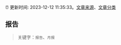:alarm_clock: 更新时间: 2023-12-12 11:35:33。[文章来源](/README.md)、[文章分类](/TAGS.md)

## 报告


> 关键字：`报告`、`月报`



